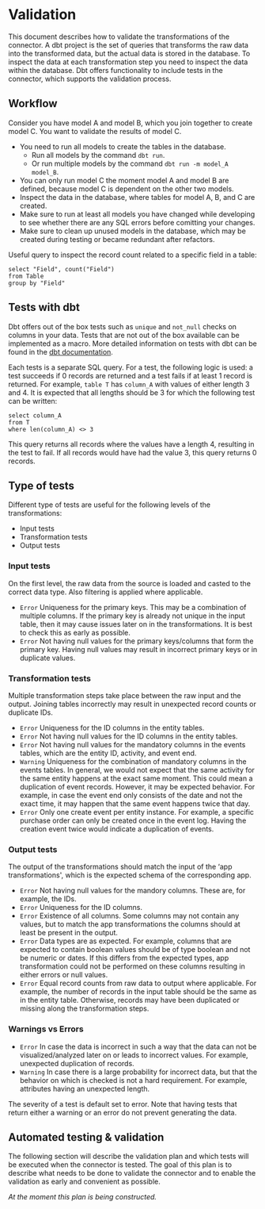 # Validation
This document describes how to validate the transformations of the connector. A dbt project is the set of queries that transforms the raw data into the transformed data, but the actual data is stored in the database. To inspect the data at each transformation step you need to inspect the data within the database. Dbt offers functionality to include tests in the connector, which supports the validation process.

## Workflow
Consider you have model A and model B, which you join together to create model C. You want to validate the results of model C.

- You need to run all models to create the tables in the database.
  - Run all models by the command `dbt run`.
  - Or run multiple models by the command `dbt run -m model_A model_B`.
- You can only run model C the moment model A and model B are defined, because model C is dependent on the other two models.
- Inspect the data in the database, where tables for model A, B, and C are created.
- Make sure to run at least all models you have changed while developing to see whether there are any SQL errors before comitting your changes.
- Make sure to clean up unused models in the database, which may be created during testing or became redundant after refactors.

Useful query to inspect the record count related to a specific field in a table:

```
select "Field", count("Field")
from Table
group by "Field"
```

## Tests with dbt
Dbt offers out of the box tests such as `unique` and `not_null` checks on columns in your data. Tests that are not out of the box available can be implemented as a macro. More detailed information on tests with dbt can be found in the [dbt documentation](https://docs.getdbt.com/docs/building-a-dbt-project/tests).

Each tests is a separate SQL query. For a test, the following logic is used: a test succeeds if 0 records are returned and a test fails if at least 1 record is returned. For example, `table T` has `column_A` with values of either length 3 and 4. It is expected that all lengths should be 3 for which the following test can be written:

```
select column_A
from T
where len(column_A) <> 3
```

This query returns all records where the values have a length 4, resulting in the test to fail. If all records would have had the value 3, this query returns 0 records.

## Type of tests
Different type of tests are useful for the following levels of the transformations:
- Input tests
- Transformation tests
- Output tests

### Input tests 
On the first level, the raw data from the source is loaded and casted to the correct data type. Also filtering is applied where applicable.

- `Error` Uniqueness for the primary keys. This may be a combination of multiple columns. If the primary key is already not unique in the input table, then it may cause issues later on in the transformations. It is best to check this as early as possible.
- `Error` Not having null values for the primary keys/columns that form the primary key. Having null values may result in incorrect primary keys or in duplicate values.

### Transformation tests
Multiple transformation steps take place between the raw input and the output. Joining tables incorrectly may result in unexpected record counts or duplicate IDs.

- `Error` Uniqueness for the ID columns in the entity tables.
- `Error` Not having null values for the ID columns in the entity tables.
- `Error` Not having null values for the mandatory columns in the events tables, which are the entity ID, activity, and event end.
- `Warning` Uniqueness for the combination of mandatory columns in the events tables. In general, we would not expect that the same activity for the same entity happens at the exact same moment. This could mean a duplication of event records. However, it may be expected behavior. For example, in case the event end only consists of the date and not the exact time, it may happen that the same event happens twice that day.
- `Error` Only one create event per entity instance. For example, a specific purchase order can only be created once in the event log. Having the creation event twice would indicate a duplication of events.

### Output tests
The output of the transformations should match the input of the ‘app transformations', which is the expected  schema of the corresponding app. 

- `Error` Not having null values for the mandory columns. These are, for example, the IDs.
- `Error` Uniqueness for the ID columns.
- `Error` Existence of all columns. Some columns may not contain any values, but to match the app transformations the columns should at least be present in the output.
- `Error` Data types are as expected. For example, columns that are expected to contain boolean values should be of type boolean and not be numeric or dates. If this differs from the expected types, app transformation could not be performed on these columns resulting in either errors or null values.
- `Error` Equal record counts from raw data to output where applicable. For example, the number of records in the input table should be the same as in the entity table. Otherwise, records may have been duplicated or missing along the transformation steps.

### Warnings vs Errors
- `Error` In case the data is incorrect in such a way that the data can not be visualized/analyzed later on or leads to incorrect values. For example, unexpected duplication of records.
- `Warning` In case there is a large probability for incorrect data, but that the behavior on which is checked is not a hard requirement. For example, attributes having an unexpected length.

The severity of a test is default set to error. Note that having tests that return either a warning or an error do not prevent generating the data.

## Automated testing & validation
The following section will describe the validation plan and which tests will be executed when the connector is tested. The goal of this plan is to describe what needs to be done to validate the connector and to enable the validation as early and convenient as possible. 

*At the moment this plan is being constructed.*
